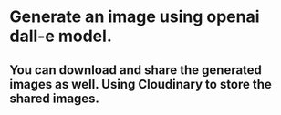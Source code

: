 # Generate an image using openai dall-e model.
## You can download and share the generated images as well. Using Cloudinary to store the shared images.
